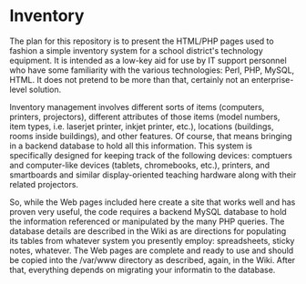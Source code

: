 # Inventory
The plan for this repository is to present the HTML/PHP pages used to fashion a simple inventory system for a school district's technology equipment. It is intended as a low-key aid for use by IT support personnel who have some familiarity with the various technologies: Perl, PHP, MySQL, HTML. It does not pretend to be more than that, certainly not an enterprise-level solution.

Inventory management involves different sorts of items (computers, printers, projectors), different attributes of those items (model numbers, item types, i.e. laserjet printer, inkjet printer, etc.), locations (buildings, rooms inside buildings), and other features. Of course, that means bringing in a backend database to hold all this information. This system is specifically designed for keeping track of the following devices: comptuers and computer-like devices (tablets, chromebooks, etc.), printers, and smartboards and similar display-oriented teaching hardware along with their related projectors.

So, while the Web pages included here create a site that works well and has proven very useful, the code requires a backend MySQL database to hold the information referenced or manipulated by the many PHP queries. The database details are described in the Wiki as are directions for populating its tables from whatever system you presently employ: spreadsheets, sticky notes, whatever. The Web pages are complete and ready to use and should be copied into the /var/www directory as described, again, in the Wiki. After that, everything depends on migrating your informatin to the database.

